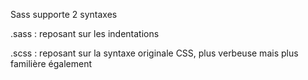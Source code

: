 

Sass supporte 2 syntaxes

.sass : reposant sur les indentations

.scss : reposant sur la syntaxe originale CSS, plus verbeuse mais plus familière également
